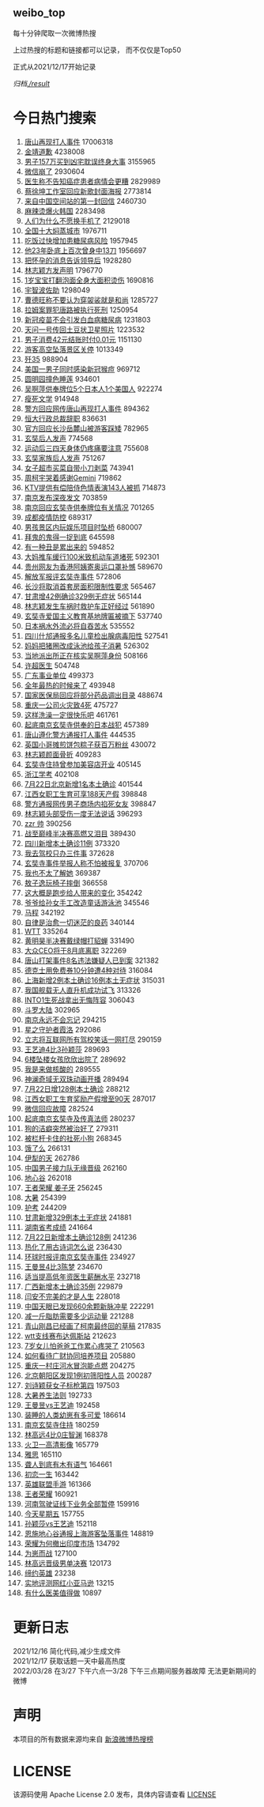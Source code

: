 weibo_top  
---
每十分钟爬取一次微博热搜  

上过热搜的标题和链接都可以记录， 而不仅仅是Top50

正式从2021/12/17开始记录  

*归档[./result](./result/)*

# 今日热门搜索  
1. [唐山再现打人事件](https://s.weibo.com//weibo?q=%23%E5%94%90%E5%B1%B1%E5%86%8D%E7%8E%B0%E6%89%93%E4%BA%BA%E4%BA%8B%E4%BB%B6%23&Refer=top) 17006318
2. [金靖道歉](https://s.weibo.com//weibo?q=%23%E9%87%91%E9%9D%96%E9%81%93%E6%AD%89%23&Refer=top) 4238008
3. [男子157万买到凶宅耽误终身大事](https://s.weibo.com//weibo?q=%23%E7%94%B7%E5%AD%90157%E4%B8%87%E4%B9%B0%E5%88%B0%E5%87%B6%E5%AE%85%E8%80%BD%E8%AF%AF%E7%BB%88%E8%BA%AB%E5%A4%A7%E4%BA%8B%23&Refer=top) 3155965
4. [微信崩了](https://s.weibo.com//weibo?q=%23%E5%BE%AE%E4%BF%A1%E5%B4%A9%E4%BA%86%23&Refer=top) 2930604
5. [医生称不告知癌症患者病情会更糟](https://s.weibo.com//weibo?q=%23%E5%8C%BB%E7%94%9F%E7%A7%B0%E4%B8%8D%E5%91%8A%E7%9F%A5%E7%99%8C%E7%97%87%E6%82%A3%E8%80%85%E7%97%85%E6%83%85%E4%BC%9A%E6%9B%B4%E7%B3%9F%23&Refer=top) 2829989
6. [蔡徐坤工作室回应新歌封面海报](https://s.weibo.com//weibo?q=%23%E8%94%A1%E5%BE%90%E5%9D%A4%E5%B7%A5%E4%BD%9C%E5%AE%A4%E5%9B%9E%E5%BA%94%E6%96%B0%E6%AD%8C%E5%B0%81%E9%9D%A2%E6%B5%B7%E6%8A%A5%23&Refer=top) 2773814
7. [来自中国空间站的第一封回信](https://s.weibo.com//weibo?q=%23%E6%9D%A5%E8%87%AA%E4%B8%AD%E5%9B%BD%E7%A9%BA%E9%97%B4%E7%AB%99%E7%9A%84%E7%AC%AC%E4%B8%80%E5%B0%81%E5%9B%9E%E4%BF%A1%23&Refer=top) 2460730
8. [麻辣烫爆火韩国](https://s.weibo.com//weibo?q=%23%E9%BA%BB%E8%BE%A3%E7%83%AB%E7%88%86%E7%81%AB%E9%9F%A9%E5%9B%BD%23&Refer=top) 2283498
9. [人们为什么不愿换手机了](https://s.weibo.com//weibo?q=%23%E4%BA%BA%E4%BB%AC%E4%B8%BA%E4%BB%80%E4%B9%88%E4%B8%8D%E6%84%BF%E6%8D%A2%E6%89%8B%E6%9C%BA%E4%BA%86%23&Refer=top) 2129018
10. [全国十大焖蒸城市](https://s.weibo.com//weibo?q=%23%E5%85%A8%E5%9B%BD%E5%8D%81%E5%A4%A7%E7%84%96%E8%92%B8%E5%9F%8E%E5%B8%82%23&Refer=top) 1976711
11. [吃饭过快增加患糖尿病风险](https://s.weibo.com//weibo?q=%23%E5%90%83%E9%A5%AD%E8%BF%87%E5%BF%AB%E5%A2%9E%E5%8A%A0%E6%82%A3%E7%B3%96%E5%B0%BF%E7%97%85%E9%A3%8E%E9%99%A9%23&Refer=top) 1957945
12. [他23年卧底上百次曾身中13刀](https://s.weibo.com//weibo?q=%23%E4%BB%9623%E5%B9%B4%E5%8D%A7%E5%BA%95%E4%B8%8A%E7%99%BE%E6%AC%A1%E6%9B%BE%E8%BA%AB%E4%B8%AD13%E5%88%80%23&Refer=top) 1956697
13. [把怀孕的消息告诉领导后](https://s.weibo.com//weibo?q=%23%E6%8A%8A%E6%80%80%E5%AD%95%E7%9A%84%E6%B6%88%E6%81%AF%E5%91%8A%E8%AF%89%E9%A2%86%E5%AF%BC%E5%90%8E%23&Refer=top) 1928280
14. [林志颖方发声明](https://s.weibo.com//weibo?q=%23%E6%9E%97%E5%BF%97%E9%A2%96%E6%96%B9%E5%8F%91%E5%A3%B0%E6%98%8E%23&Refer=top) 1796770
15. [1岁宝宝打翻泡面全身大面积烫伤](https://s.weibo.com//weibo?q=%231%E5%B2%81%E5%AE%9D%E5%AE%9D%E6%89%93%E7%BF%BB%E6%B3%A1%E9%9D%A2%E5%85%A8%E8%BA%AB%E5%A4%A7%E9%9D%A2%E7%A7%AF%E7%83%AB%E4%BC%A4%23&Refer=top) 1690816
16. [宇智波佐助](https://s.weibo.com//weibo?q=%23%E5%AE%87%E6%99%BA%E6%B3%A2%E4%BD%90%E5%8A%A9%23&Refer=top) 1298049
17. [曹德旺称不要认为穿袈裟就是和尚](https://s.weibo.com//weibo?q=%23%E6%9B%B9%E5%BE%B7%E6%97%BA%E7%A7%B0%E4%B8%8D%E8%A6%81%E8%AE%A4%E4%B8%BA%E7%A9%BF%E8%A2%88%E8%A3%9F%E5%B0%B1%E6%98%AF%E5%92%8C%E5%B0%9A%23&Refer=top) 1285727
18. [拉姆案罪犯唐路被执行死刑](https://s.weibo.com//weibo?q=%23%E6%8B%89%E5%A7%86%E6%A1%88%E7%BD%AA%E7%8A%AF%E5%94%90%E8%B7%AF%E8%A2%AB%E6%89%A7%E8%A1%8C%E6%AD%BB%E5%88%91%23&Refer=top) 1250954
19. [新冠疫苗不会引发白血病糖尿病](https://s.weibo.com//weibo?q=%23%E6%96%B0%E5%86%A0%E7%96%AB%E8%8B%97%E4%B8%8D%E4%BC%9A%E5%BC%95%E5%8F%91%E7%99%BD%E8%A1%80%E7%97%85%E7%B3%96%E5%B0%BF%E7%97%85%23&Refer=top) 1231803
20. [天问一号传回土豆状卫星照片](https://s.weibo.com//weibo?q=%23%E5%A4%A9%E9%97%AE%E4%B8%80%E5%8F%B7%E4%BC%A0%E5%9B%9E%E5%9C%9F%E8%B1%86%E7%8A%B6%E5%8D%AB%E6%98%9F%E7%85%A7%E7%89%87%23&Refer=top) 1223532
21. [男子消费42元结账时付0.01元](https://s.weibo.com//weibo?q=%23%E7%94%B7%E5%AD%90%E6%B6%88%E8%B4%B942%E5%85%83%E7%BB%93%E8%B4%A6%E6%97%B6%E4%BB%980.01%E5%85%83%23&Refer=top) 1151130
22. [游客高空坠落景区关停](https://s.weibo.com//weibo?q=%23%E6%B8%B8%E5%AE%A2%E9%AB%98%E7%A9%BA%E5%9D%A0%E8%90%BD%E6%99%AF%E5%8C%BA%E5%85%B3%E5%81%9C%23&Refer=top) 1013349
23. [歼35](https://s.weibo.com//weibo?q=%E6%AD%BC35&Refer=top) 988904
24. [美国一男子同时感染新冠猴痘](https://s.weibo.com//weibo?q=%23%E7%BE%8E%E5%9B%BD%E4%B8%80%E7%94%B7%E5%AD%90%E5%90%8C%E6%97%B6%E6%84%9F%E6%9F%93%E6%96%B0%E5%86%A0%E7%8C%B4%E7%97%98%23&Refer=top) 969712
25. [圆明园撞色睡莲](https://s.weibo.com//weibo?q=%23%E5%9C%86%E6%98%8E%E5%9B%AD%E6%92%9E%E8%89%B2%E7%9D%A1%E8%8E%B2%23&Refer=top) 934601
26. [吴啊萍供奉牌位5个日本人1个美国人](https://s.weibo.com//weibo?q=%23%E5%90%B4%E5%95%8A%E8%90%8D%E4%BE%9B%E5%A5%89%E7%89%8C%E4%BD%8D5%E4%B8%AA%E6%97%A5%E6%9C%AC%E4%BA%BA1%E4%B8%AA%E7%BE%8E%E5%9B%BD%E4%BA%BA%23&Refer=top) 922274
27. [瘦死文学](https://s.weibo.com//weibo?q=%23%E7%98%A6%E6%AD%BB%E6%96%87%E5%AD%A6%23&Refer=top) 914948
28. [警方回应网传唐山再现打人事件](https://s.weibo.com//weibo?q=%23%E8%AD%A6%E6%96%B9%E5%9B%9E%E5%BA%94%E7%BD%91%E4%BC%A0%E5%94%90%E5%B1%B1%E5%86%8D%E7%8E%B0%E6%89%93%E4%BA%BA%E4%BA%8B%E4%BB%B6%23&Refer=top) 894362
29. [恒大行政总裁辞职](https://s.weibo.com//weibo?q=%23%E6%81%92%E5%A4%A7%E8%A1%8C%E6%94%BF%E6%80%BB%E8%A3%81%E8%BE%9E%E8%81%8C%23&Refer=top) 836631
30. [官方回应长沙岳麓山被游客踩矮](https://s.weibo.com//weibo?q=%23%E5%AE%98%E6%96%B9%E5%9B%9E%E5%BA%94%E9%95%BF%E6%B2%99%E5%B2%B3%E9%BA%93%E5%B1%B1%E8%A2%AB%E6%B8%B8%E5%AE%A2%E8%B8%A9%E7%9F%AE%23&Refer=top) 782965
31. [玄奘后人发声](https://s.weibo.com//weibo?q=%23%E7%8E%84%E5%A5%98%E5%90%8E%E4%BA%BA%E5%8F%91%E5%A3%B0%23&Refer=top) 774568
32. [运动后三四天身体仍疼痛要注意](https://s.weibo.com//weibo?q=%23%E8%BF%90%E5%8A%A8%E5%90%8E%E4%B8%89%E5%9B%9B%E5%A4%A9%E8%BA%AB%E4%BD%93%E4%BB%8D%E7%96%BC%E7%97%9B%E8%A6%81%E6%B3%A8%E6%84%8F%23&Refer=top) 755608
33. [玄奘家族后人发声](https://s.weibo.com//weibo?q=%23%E7%8E%84%E5%A5%98%E5%AE%B6%E6%97%8F%E5%90%8E%E4%BA%BA%E5%8F%91%E5%A3%B0%23&Refer=top) 751267
34. [女子超市买菜自带小刀剥菜](https://s.weibo.com//weibo?q=%23%E5%A5%B3%E5%AD%90%E8%B6%85%E5%B8%82%E4%B9%B0%E8%8F%9C%E8%87%AA%E5%B8%A6%E5%B0%8F%E5%88%80%E5%89%A5%E8%8F%9C%23&Refer=top) 743941
35. [周柯宇哭着感谢Gemini](https://s.weibo.com//weibo?q=%23%E5%91%A8%E6%9F%AF%E5%AE%87%E5%93%AD%E7%9D%80%E6%84%9F%E8%B0%A2Gemini%23&Refer=top) 719862
36. [KTV提供有偿陪侍色情表演143人被抓](https://s.weibo.com//weibo?q=%23KTV%E6%8F%90%E4%BE%9B%E6%9C%89%E5%81%BF%E9%99%AA%E4%BE%8D%E8%89%B2%E6%83%85%E8%A1%A8%E6%BC%94143%E4%BA%BA%E8%A2%AB%E6%8A%93%23&Refer=top) 714873
37. [南京发布深夜发文](https://s.weibo.com//weibo?q=%23%E5%8D%97%E4%BA%AC%E5%8F%91%E5%B8%83%E6%B7%B1%E5%A4%9C%E5%8F%91%E6%96%87%23&Refer=top) 703859
38. [南京回应玄奘寺供奉牌位有关情况](https://s.weibo.com//weibo?q=%23%E5%8D%97%E4%BA%AC%E5%9B%9E%E5%BA%94%E7%8E%84%E5%A5%98%E5%AF%BA%E4%BE%9B%E5%A5%89%E7%89%8C%E4%BD%8D%E6%9C%89%E5%85%B3%E6%83%85%E5%86%B5%23&Refer=top) 701265
39. [成都疫情防控](https://s.weibo.com//weibo?q=%E6%88%90%E9%83%BD%E7%96%AB%E6%83%85%E9%98%B2%E6%8E%A7&Refer=top) 689317
40. [男孩景区内玩娱乐项目时坠桥](https://s.weibo.com//weibo?q=%23%E7%94%B7%E5%AD%A9%E6%99%AF%E5%8C%BA%E5%86%85%E7%8E%A9%E5%A8%B1%E4%B9%90%E9%A1%B9%E7%9B%AE%E6%97%B6%E5%9D%A0%E6%A1%A5%23&Refer=top) 680007
41. [拜鬼的鬼得一捉到底](https://s.weibo.com//weibo?q=%23%E6%8B%9C%E9%AC%BC%E7%9A%84%E9%AC%BC%E5%BE%97%E4%B8%80%E6%8D%89%E5%88%B0%E5%BA%95%23&Refer=top) 645598
42. [有一种丑是累出来的](https://s.weibo.com//weibo?q=%23%E6%9C%89%E4%B8%80%E7%A7%8D%E4%B8%91%E6%98%AF%E7%B4%AF%E5%87%BA%E6%9D%A5%E7%9A%84%23&Refer=top) 594852
43. [大妈推车缓行100米致机动车道堵死](https://s.weibo.com//weibo?q=%23%E5%A4%A7%E5%A6%88%E6%8E%A8%E8%BD%A6%E7%BC%93%E8%A1%8C100%E7%B1%B3%E8%87%B4%E6%9C%BA%E5%8A%A8%E8%BD%A6%E9%81%93%E5%A0%B5%E6%AD%BB%23&Refer=top) 592301
44. [贵州网友为香港阿姨寄奥运口罩补憾](https://s.weibo.com//weibo?q=%23%E8%B4%B5%E5%B7%9E%E7%BD%91%E5%8F%8B%E4%B8%BA%E9%A6%99%E6%B8%AF%E9%98%BF%E5%A7%A8%E5%AF%84%E5%A5%A5%E8%BF%90%E5%8F%A3%E7%BD%A9%E8%A1%A5%E6%86%BE%23&Refer=top) 589670
45. [解放军报评玄奘寺事件](https://s.weibo.com//weibo?q=%23%E8%A7%A3%E6%94%BE%E5%86%9B%E6%8A%A5%E8%AF%84%E7%8E%84%E5%A5%98%E5%AF%BA%E4%BA%8B%E4%BB%B6%23&Refer=top) 572806
46. [长沙将取消首套房面积限制性要求](https://s.weibo.com//weibo?q=%23%E9%95%BF%E6%B2%99%E5%B0%86%E5%8F%96%E6%B6%88%E9%A6%96%E5%A5%97%E6%88%BF%E9%9D%A2%E7%A7%AF%E9%99%90%E5%88%B6%E6%80%A7%E8%A6%81%E6%B1%82%23&Refer=top) 565467
47. [甘肃增42例确诊329例无症状](https://s.weibo.com//weibo?q=%23%E7%94%98%E8%82%83%E5%A2%9E42%E4%BE%8B%E7%A1%AE%E8%AF%8A329%E4%BE%8B%E6%97%A0%E7%97%87%E7%8A%B6%23&Refer=top) 565144
48. [林志颖发生车祸时救护车正好经过](https://s.weibo.com//weibo?q=%23%E6%9E%97%E5%BF%97%E9%A2%96%E5%8F%91%E7%94%9F%E8%BD%A6%E7%A5%B8%E6%97%B6%E6%95%91%E6%8A%A4%E8%BD%A6%E6%AD%A3%E5%A5%BD%E7%BB%8F%E8%BF%87%23&Refer=top) 561890
49. [玄奘寺爱国主义教育基地牌匾被摘下](https://s.weibo.com//weibo?q=%23%E7%8E%84%E5%A5%98%E5%AF%BA%E7%88%B1%E5%9B%BD%E4%B8%BB%E4%B9%89%E6%95%99%E8%82%B2%E5%9F%BA%E5%9C%B0%E7%89%8C%E5%8C%BE%E8%A2%AB%E6%91%98%E4%B8%8B%23&Refer=top) 537740
50. [日本祸水外流必将自吞苦水](https://s.weibo.com//weibo?q=%23%E6%97%A5%E6%9C%AC%E7%A5%B8%E6%B0%B4%E5%A4%96%E6%B5%81%E5%BF%85%E5%B0%86%E8%87%AA%E5%90%9E%E8%8B%A6%E6%B0%B4%23&Refer=top) 535552
51. [四川什邡通报多名儿童检出腺病毒阳性](https://s.weibo.com//weibo?q=%23%E5%9B%9B%E5%B7%9D%E4%BB%80%E9%82%A1%E9%80%9A%E6%8A%A5%E5%A4%9A%E5%90%8D%E5%84%BF%E7%AB%A5%E6%A3%80%E5%87%BA%E8%85%BA%E7%97%85%E6%AF%92%E9%98%B3%E6%80%A7%23&Refer=top) 527541
52. [妈妈把猪圈改成泳池给孩子消暑](https://s.weibo.com//weibo?q=%23%E5%A6%88%E5%A6%88%E6%8A%8A%E7%8C%AA%E5%9C%88%E6%94%B9%E6%88%90%E6%B3%B3%E6%B1%A0%E7%BB%99%E5%AD%A9%E5%AD%90%E6%B6%88%E6%9A%91%23&Refer=top) 526302
53. [当地派出所正在核实吴啊萍身份](https://s.weibo.com//weibo?q=%23%E5%BD%93%E5%9C%B0%E6%B4%BE%E5%87%BA%E6%89%80%E6%AD%A3%E5%9C%A8%E6%A0%B8%E5%AE%9E%E5%90%B4%E5%95%8A%E8%90%8D%E8%BA%AB%E4%BB%BD%23&Refer=top) 508166
54. [许超医生](https://s.weibo.com//weibo?q=%E8%AE%B8%E8%B6%85%E5%8C%BB%E7%94%9F&Refer=top) 504748
55. [广东事业单位](https://s.weibo.com//weibo?q=%E5%B9%BF%E4%B8%9C%E4%BA%8B%E4%B8%9A%E5%8D%95%E4%BD%8D&Refer=top) 499373
56. [全年最热的时候来了](https://s.weibo.com//weibo?q=%23%E5%85%A8%E5%B9%B4%E6%9C%80%E7%83%AD%E7%9A%84%E6%97%B6%E5%80%99%E6%9D%A5%E4%BA%86%23&Refer=top) 493948
57. [国家医保局回应将部分药品调出目录](https://s.weibo.com//weibo?q=%23%E5%9B%BD%E5%AE%B6%E5%8C%BB%E4%BF%9D%E5%B1%80%E5%9B%9E%E5%BA%94%E5%B0%86%E9%83%A8%E5%88%86%E8%8D%AF%E5%93%81%E8%B0%83%E5%87%BA%E7%9B%AE%E5%BD%95%23&Refer=top) 488674
58. [重庆一公司火灾致4死](https://s.weibo.com//weibo?q=%23%E9%87%8D%E5%BA%86%E4%B8%80%E5%85%AC%E5%8F%B8%E7%81%AB%E7%81%BE%E8%87%B44%E6%AD%BB%23&Refer=top) 475727
59. [这样洗澡一定很快乐吧](https://s.weibo.com//weibo?q=%23%E8%BF%99%E6%A0%B7%E6%B4%97%E6%BE%A1%E4%B8%80%E5%AE%9A%E5%BE%88%E5%BF%AB%E4%B9%90%E5%90%A7%23&Refer=top) 461761
60. [起底南京玄奘寺供奉的日本战犯](https://s.weibo.com//weibo?q=%23%E8%B5%B7%E5%BA%95%E5%8D%97%E4%BA%AC%E7%8E%84%E5%A5%98%E5%AF%BA%E4%BE%9B%E5%A5%89%E7%9A%84%E6%97%A5%E6%9C%AC%E6%88%98%E7%8A%AF%23&Refer=top) 457389
61. [唐山遵化警方通报打人事件](https://s.weibo.com//weibo?q=%E5%94%90%E5%B1%B1%E9%81%B5%E5%8C%96%E8%AD%A6%E6%96%B9%E9%80%9A%E6%8A%A5%E6%89%93%E4%BA%BA%E4%BA%8B%E4%BB%B6&Refer=top) 444535
62. [英国小哥摊煎饼包粽子获百万粉丝](https://s.weibo.com//weibo?q=%23%E8%8B%B1%E5%9B%BD%E5%B0%8F%E5%93%A5%E6%91%8A%E7%85%8E%E9%A5%BC%E5%8C%85%E7%B2%BD%E5%AD%90%E8%8E%B7%E7%99%BE%E4%B8%87%E7%B2%89%E4%B8%9D%23&Refer=top) 430072
63. [林志颖颜面骨折](https://s.weibo.com//weibo?q=%23%E6%9E%97%E5%BF%97%E9%A2%96%E9%A2%9C%E9%9D%A2%E9%AA%A8%E6%8A%98%23&Refer=top) 409283
64. [玄奘寺住持曾参加美容店开业](https://s.weibo.com//weibo?q=%23%E7%8E%84%E5%A5%98%E5%AF%BA%E4%BD%8F%E6%8C%81%E6%9B%BE%E5%8F%82%E5%8A%A0%E7%BE%8E%E5%AE%B9%E5%BA%97%E5%BC%80%E4%B8%9A%23&Refer=top) 405145
65. [浙江学考](https://s.weibo.com//weibo?q=%23%E6%B5%99%E6%B1%9F%E5%AD%A6%E8%80%83%23&Refer=top) 402108
66. [7月22日北京新增1名本土确诊](https://s.weibo.com//weibo?q=%237%E6%9C%8822%E6%97%A5%E5%8C%97%E4%BA%AC%E6%96%B0%E5%A2%9E1%E5%90%8D%E6%9C%AC%E5%9C%9F%E7%A1%AE%E8%AF%8A%23&Refer=top) 401544
67. [江西女职工生育可享188天产假](https://s.weibo.com//weibo?q=%23%E6%B1%9F%E8%A5%BF%E5%A5%B3%E8%81%8C%E5%B7%A5%E7%94%9F%E8%82%B2%E5%8F%AF%E4%BA%AB188%E5%A4%A9%E4%BA%A7%E5%81%87%23&Refer=top) 398848
68. [警方通报网传男子商场内掐死女友](https://s.weibo.com//weibo?q=%23%E8%AD%A6%E6%96%B9%E9%80%9A%E6%8A%A5%E7%BD%91%E4%BC%A0%E7%94%B7%E5%AD%90%E5%95%86%E5%9C%BA%E5%86%85%E6%8E%90%E6%AD%BB%E5%A5%B3%E5%8F%8B%23&Refer=top) 398847
69. [林志颖头部受伤一度无法说话](https://s.weibo.com//weibo?q=%23%E6%9E%97%E5%BF%97%E9%A2%96%E5%A4%B4%E9%83%A8%E5%8F%97%E4%BC%A4%E4%B8%80%E5%BA%A6%E6%97%A0%E6%B3%95%E8%AF%B4%E8%AF%9D%23&Refer=top) 396293
70. [zzr 帅](https://s.weibo.com//weibo?q=zzr%20%E5%B8%85&Refer=top) 390256
71. [战至巅峰半决赛高燃又泪目](https://s.weibo.com//weibo?q=%23%E6%88%98%E8%87%B3%E5%B7%85%E5%B3%B0%E5%8D%8A%E5%86%B3%E8%B5%9B%E9%AB%98%E7%87%83%E5%8F%88%E6%B3%AA%E7%9B%AE%23&Refer=top) 389430
72. [四川新增本土确诊11例](https://s.weibo.com//weibo?q=%23%E5%9B%9B%E5%B7%9D%E6%96%B0%E5%A2%9E%E6%9C%AC%E5%9C%9F%E7%A1%AE%E8%AF%8A11%E4%BE%8B%23&Refer=top) 373320
73. [我去驾校只办三件事](https://s.weibo.com//weibo?q=%23%E6%88%91%E5%8E%BB%E9%A9%BE%E6%A0%A1%E5%8F%AA%E5%8A%9E%E4%B8%89%E4%BB%B6%E4%BA%8B%23&Refer=top) 372628
74. [玄奘寺事件举报人称不怕被报复](https://s.weibo.com//weibo?q=%23%E7%8E%84%E5%A5%98%E5%AF%BA%E4%BA%8B%E4%BB%B6%E4%B8%BE%E6%8A%A5%E4%BA%BA%E7%A7%B0%E4%B8%8D%E6%80%95%E8%A2%AB%E6%8A%A5%E5%A4%8D%23&Refer=top) 370706
75. [我也不太了解她](https://s.weibo.com//weibo?q=%23%E6%88%91%E4%B9%9F%E4%B8%8D%E5%A4%AA%E4%BA%86%E8%A7%A3%E5%A5%B9%23&Refer=top) 369387
76. [敖子逸玩椅子摔倒](https://s.weibo.com//weibo?q=%23%E6%95%96%E5%AD%90%E9%80%B8%E7%8E%A9%E6%A4%85%E5%AD%90%E6%91%94%E5%80%92%23&Refer=top) 366558
77. [这大概是跑步给人带来的变化](https://s.weibo.com//weibo?q=%23%E8%BF%99%E5%A4%A7%E6%A6%82%E6%98%AF%E8%B7%91%E6%AD%A5%E7%BB%99%E4%BA%BA%E5%B8%A6%E6%9D%A5%E7%9A%84%E5%8F%98%E5%8C%96%23&Refer=top) 354242
78. [爷爷给孙女手工改造童话游泳池](https://s.weibo.com//weibo?q=%23%E7%88%B7%E7%88%B7%E7%BB%99%E5%AD%99%E5%A5%B3%E6%89%8B%E5%B7%A5%E6%94%B9%E9%80%A0%E7%AB%A5%E8%AF%9D%E6%B8%B8%E6%B3%B3%E6%B1%A0%23&Refer=top) 345546
79. [马程](https://s.weibo.com//weibo?q=%E9%A9%AC%E7%A8%8B&Refer=top) 342192
80. [自律是治愈一切迷茫的良药](https://s.weibo.com//weibo?q=%23%E8%87%AA%E5%BE%8B%E6%98%AF%E6%B2%BB%E6%84%88%E4%B8%80%E5%88%87%E8%BF%B7%E8%8C%AB%E7%9A%84%E8%89%AF%E8%8D%AF%23&Refer=top) 340144
81. [WTT](https://s.weibo.com//weibo?q=WTT&Refer=top) 335264
82. [黄明昊半决赛戴绿帽打貂蝉](https://s.weibo.com//weibo?q=%23%E9%BB%84%E6%98%8E%E6%98%8A%E5%8D%8A%E5%86%B3%E8%B5%9B%E6%88%B4%E7%BB%BF%E5%B8%BD%E6%89%93%E8%B2%82%E8%9D%89%23&Refer=top) 331490
83. [大众CEO将于8月底离职](https://s.weibo.com//weibo?q=%23%E5%A4%A7%E4%BC%97CEO%E5%B0%86%E4%BA%8E8%E6%9C%88%E5%BA%95%E7%A6%BB%E8%81%8C%23&Refer=top) 322269
84. [唐山打架事件8名违法嫌疑人已到案](https://s.weibo.com//weibo?q=%23%E5%94%90%E5%B1%B1%E6%89%93%E6%9E%B6%E4%BA%8B%E4%BB%B68%E5%90%8D%E8%BF%9D%E6%B3%95%E5%AB%8C%E7%96%91%E4%BA%BA%E5%B7%B2%E5%88%B0%E6%A1%88%23&Refer=top) 321382
85. [德克士用免费券10分钟遭4种对待](https://s.weibo.com//weibo?q=%23%E5%BE%B7%E5%85%8B%E5%A3%AB%E7%94%A8%E5%85%8D%E8%B4%B9%E5%88%B810%E5%88%86%E9%92%9F%E9%81%AD4%E7%A7%8D%E5%AF%B9%E5%BE%85%23&Refer=top) 316084
86. [上海新增2例本土确诊16例本土无症状](https://s.weibo.com//weibo?q=%23%E4%B8%8A%E6%B5%B7%E6%96%B0%E5%A2%9E2%E4%BE%8B%E6%9C%AC%E5%9C%9F%E7%A1%AE%E8%AF%8A16%E4%BE%8B%E6%9C%AC%E5%9C%9F%E6%97%A0%E7%97%87%E7%8A%B6%23&Refer=top) 315031
87. [我国舰载无人直升机成功试飞](https://s.weibo.com//weibo?q=%23%E6%88%91%E5%9B%BD%E8%88%B0%E8%BD%BD%E6%97%A0%E4%BA%BA%E7%9B%B4%E5%8D%87%E6%9C%BA%E6%88%90%E5%8A%9F%E8%AF%95%E9%A3%9E%23&Refer=top) 313326
88. [INTO1生死战拿出无悔阵容](https://s.weibo.com//weibo?q=%23INTO1%E7%94%9F%E6%AD%BB%E6%88%98%E6%8B%BF%E5%87%BA%E6%97%A0%E6%82%94%E9%98%B5%E5%AE%B9%23&Refer=top) 306043
89. [斗罗大陆](https://s.weibo.com//weibo?q=%E6%96%97%E7%BD%97%E5%A4%A7%E9%99%86&Refer=top) 302965
90. [南京永远不会忘记](https://s.weibo.com//weibo?q=%23%E5%8D%97%E4%BA%AC%E6%B0%B8%E8%BF%9C%E4%B8%8D%E4%BC%9A%E5%BF%98%E8%AE%B0%23&Refer=top) 294215
91. [星之守护者霞洛](https://s.weibo.com//weibo?q=%23%E6%98%9F%E4%B9%8B%E5%AE%88%E6%8A%A4%E8%80%85%E9%9C%9E%E6%B4%9B%23&Refer=top) 292086
92. [立志将互联网所有驾校笑话一网打尽](https://s.weibo.com//weibo?q=%E7%AB%8B%E5%BF%97%E5%B0%86%E4%BA%92%E8%81%94%E7%BD%91%E6%89%80%E6%9C%89%E9%A9%BE%E6%A0%A1%E7%AC%91%E8%AF%9D%E4%B8%80%E7%BD%91%E6%89%93%E5%B0%BD&Refer=top) 290159
93. [王艺迪4比3孙颖莎](https://s.weibo.com//weibo?q=%23%E7%8E%8B%E8%89%BA%E8%BF%AA4%E6%AF%943%E5%AD%99%E9%A2%96%E8%8E%8E%23&Refer=top) 289693
94. [6楼坠楼女孩欣欣出院了](https://s.weibo.com//weibo?q=%236%E6%A5%BC%E5%9D%A0%E6%A5%BC%E5%A5%B3%E5%AD%A9%E6%AC%A3%E6%AC%A3%E5%87%BA%E9%99%A2%E4%BA%86%23&Refer=top) 289692
95. [我是来做核酸的](https://s.weibo.com//weibo?q=%23%E6%88%91%E6%98%AF%E6%9D%A5%E5%81%9A%E6%A0%B8%E9%85%B8%E7%9A%84%23&Refer=top) 289555
96. [神澜奇域无双珠动画开播](https://s.weibo.com//weibo?q=%23%E7%A5%9E%E6%BE%9C%E5%A5%87%E5%9F%9F%E6%97%A0%E5%8F%8C%E7%8F%A0%E5%8A%A8%E7%94%BB%E5%BC%80%E6%92%AD%23&Refer=top) 289494
97. [7月22日增128例本土确诊](https://s.weibo.com//weibo?q=%237%E6%9C%8822%E6%97%A5%E5%A2%9E128%E4%BE%8B%E6%9C%AC%E5%9C%9F%E7%A1%AE%E8%AF%8A%23&Refer=top) 288212
98. [江西女职工生育奖励产假增至90天](https://s.weibo.com//weibo?q=%23%E6%B1%9F%E8%A5%BF%E5%A5%B3%E8%81%8C%E5%B7%A5%E7%94%9F%E8%82%B2%E5%A5%96%E5%8A%B1%E4%BA%A7%E5%81%87%E5%A2%9E%E8%87%B390%E5%A4%A9%23&Refer=top) 287017
99. [微信回应故障](https://s.weibo.com//weibo?q=%23%E5%BE%AE%E4%BF%A1%E5%9B%9E%E5%BA%94%E6%95%85%E9%9A%9C%23&Refer=top) 282524
100. [起底南京玄奘寺及传真法师](https://s.weibo.com//weibo?q=%23%E8%B5%B7%E5%BA%95%E5%8D%97%E4%BA%AC%E7%8E%84%E5%A5%98%E5%AF%BA%E5%8F%8A%E4%BC%A0%E7%9C%9F%E6%B3%95%E5%B8%88%23&Refer=top) 280237
101. [狗的洁癖突然被治好了](https://s.weibo.com//weibo?q=%23%E7%8B%97%E7%9A%84%E6%B4%81%E7%99%96%E7%AA%81%E7%84%B6%E8%A2%AB%E6%B2%BB%E5%A5%BD%E4%BA%86%23&Refer=top) 279311
102. [被栏杆卡住的社死小狗](https://s.weibo.com//weibo?q=%23%E8%A2%AB%E6%A0%8F%E6%9D%86%E5%8D%A1%E4%BD%8F%E7%9A%84%E7%A4%BE%E6%AD%BB%E5%B0%8F%E7%8B%97%23&Refer=top) 268345
103. [饿了么](https://s.weibo.com//weibo?q=%E9%A5%BF%E4%BA%86%E4%B9%88&Refer=top) 266131
104. [伊犁的天](https://s.weibo.com//weibo?q=%23%E4%BC%8A%E7%8A%81%E7%9A%84%E5%A4%A9%23&Refer=top) 262786
105. [中国男子接力队无缘晋级](https://s.weibo.com//weibo?q=%23%E4%B8%AD%E5%9B%BD%E7%94%B7%E5%AD%90%E6%8E%A5%E5%8A%9B%E9%98%9F%E6%97%A0%E7%BC%98%E6%99%8B%E7%BA%A7%23&Refer=top) 262160
106. [地心谷](https://s.weibo.com//weibo?q=%E5%9C%B0%E5%BF%83%E8%B0%B7&Refer=top) 262018
107. [王者荣耀 姜子牙](https://s.weibo.com//weibo?q=%E7%8E%8B%E8%80%85%E8%8D%A3%E8%80%80%20%E5%A7%9C%E5%AD%90%E7%89%99&Refer=top) 256245
108. [大暑](https://s.weibo.com//weibo?q=%23%E5%A4%A7%E6%9A%91%23&Refer=top) 254399
109. [护考](https://s.weibo.com//weibo?q=%E6%8A%A4%E8%80%83&Refer=top) 244209
110. [甘肃新增329例本土无症状](https://s.weibo.com//weibo?q=%23%E7%94%98%E8%82%83%E6%96%B0%E5%A2%9E329%E4%BE%8B%E6%9C%AC%E5%9C%9F%E6%97%A0%E7%97%87%E7%8A%B6%23&Refer=top) 241881
111. [湖南省考成绩](https://s.weibo.com//weibo?q=%E6%B9%96%E5%8D%97%E7%9C%81%E8%80%83%E6%88%90%E7%BB%A9&Refer=top) 241664
112. [7月22日新增本土确诊128例](https://s.weibo.com//weibo?q=%237%E6%9C%8822%E6%97%A5%E6%96%B0%E5%A2%9E%E6%9C%AC%E5%9C%9F%E7%A1%AE%E8%AF%8A128%E4%BE%8B%23&Refer=top) 241236
113. [热化了用古诗词怎么说](https://s.weibo.com//weibo?q=%23%E7%83%AD%E5%8C%96%E4%BA%86%E7%94%A8%E5%8F%A4%E8%AF%97%E8%AF%8D%E6%80%8E%E4%B9%88%E8%AF%B4%23&Refer=top) 236430
114. [环球时报评南京玄奘寺事件](https://s.weibo.com//weibo?q=%23%E7%8E%AF%E7%90%83%E6%97%B6%E6%8A%A5%E8%AF%84%E5%8D%97%E4%BA%AC%E7%8E%84%E5%A5%98%E5%AF%BA%E4%BA%8B%E4%BB%B6%23&Refer=top) 234927
115. [王曼昱4比3陈梦](https://s.weibo.com//weibo?q=%23%E7%8E%8B%E6%9B%BC%E6%98%B14%E6%AF%943%E9%99%88%E6%A2%A6%23&Refer=top) 234670
116. [适当提高低年资医生薪酬水平](https://s.weibo.com//weibo?q=%23%E9%80%82%E5%BD%93%E6%8F%90%E9%AB%98%E4%BD%8E%E5%B9%B4%E8%B5%84%E5%8C%BB%E7%94%9F%E8%96%AA%E9%85%AC%E6%B0%B4%E5%B9%B3%23&Refer=top) 232718
117. [广西新增本土确诊35例](https://s.weibo.com//weibo?q=%23%E5%B9%BF%E8%A5%BF%E6%96%B0%E5%A2%9E%E6%9C%AC%E5%9C%9F%E7%A1%AE%E8%AF%8A35%E4%BE%8B%23&Refer=top) 229879
118. [闫安不完美的才是人生](https://s.weibo.com//weibo?q=%23%E9%97%AB%E5%AE%89%E4%B8%8D%E5%AE%8C%E7%BE%8E%E7%9A%84%E6%89%8D%E6%98%AF%E4%BA%BA%E7%94%9F%23&Refer=top) 228018
119. [中国天眼已发现660余颗新脉冲星](https://s.weibo.com//weibo?q=%23%E4%B8%AD%E5%9B%BD%E5%A4%A9%E7%9C%BC%E5%B7%B2%E5%8F%91%E7%8E%B0660%E4%BD%99%E9%A2%97%E6%96%B0%E8%84%89%E5%86%B2%E6%98%9F%23&Refer=top) 222291
120. [减一斤脂肪需要多少运动量](https://s.weibo.com//weibo?q=%23%E5%87%8F%E4%B8%80%E6%96%A4%E8%84%82%E8%82%AA%E9%9C%80%E8%A6%81%E5%A4%9A%E5%B0%91%E8%BF%90%E5%8A%A8%E9%87%8F%23&Refer=top) 221288
121. [青山刚昌已经画了柯南最终回的草稿](https://s.weibo.com//weibo?q=%23%E9%9D%92%E5%B1%B1%E5%88%9A%E6%98%8C%E5%B7%B2%E7%BB%8F%E7%94%BB%E4%BA%86%E6%9F%AF%E5%8D%97%E6%9C%80%E7%BB%88%E5%9B%9E%E7%9A%84%E8%8D%89%E7%A8%BF%23&Refer=top) 217835
122. [wtt支线赛布达佩斯站](https://s.weibo.com//weibo?q=%23wtt%E6%94%AF%E7%BA%BF%E8%B5%9B%E5%B8%83%E8%BE%BE%E4%BD%A9%E6%96%AF%E7%AB%99%23&Refer=top) 212623
123. [7岁女儿怕爸爸工作累心疼哭了](https://s.weibo.com//weibo?q=%237%E5%B2%81%E5%A5%B3%E5%84%BF%E6%80%95%E7%88%B8%E7%88%B8%E5%B7%A5%E4%BD%9C%E7%B4%AF%E5%BF%83%E7%96%BC%E5%93%AD%E4%BA%86%23&Refer=top) 210563
124. [如何看待广财协同培养项目](https://s.weibo.com//weibo?q=%23%E5%A6%82%E4%BD%95%E7%9C%8B%E5%BE%85%E5%B9%BF%E8%B4%A2%E5%8D%8F%E5%90%8C%E5%9F%B9%E5%85%BB%E9%A1%B9%E7%9B%AE%23&Refer=top) 205880
125. [重庆一村庄河水冒泡能点燃](https://s.weibo.com//weibo?q=%23%E9%87%8D%E5%BA%86%E4%B8%80%E6%9D%91%E5%BA%84%E6%B2%B3%E6%B0%B4%E5%86%92%E6%B3%A1%E8%83%BD%E7%82%B9%E7%87%83%23&Refer=top) 204275
126. [北京朝阳区发现1例初筛阳性人员](https://s.weibo.com//weibo?q=%23%E5%8C%97%E4%BA%AC%E6%9C%9D%E9%98%B3%E5%8C%BA%E5%8F%91%E7%8E%B01%E4%BE%8B%E5%88%9D%E7%AD%9B%E9%98%B3%E6%80%A7%E4%BA%BA%E5%91%98%23&Refer=top) 200287
127. [刘诗颖获女子标枪第四](https://s.weibo.com//weibo?q=%23%E5%88%98%E8%AF%97%E9%A2%96%E8%8E%B7%E5%A5%B3%E5%AD%90%E6%A0%87%E6%9E%AA%E7%AC%AC%E5%9B%9B%23&Refer=top) 197503
128. [大暑养生法则](https://s.weibo.com//weibo?q=%23%E5%A4%A7%E6%9A%91%E5%85%BB%E7%94%9F%E6%B3%95%E5%88%99%23&Refer=top) 192733
129. [王曼昱vs王艺迪](https://s.weibo.com//weibo?q=%23%E7%8E%8B%E6%9B%BC%E6%98%B1vs%E7%8E%8B%E8%89%BA%E8%BF%AA%23&Refer=top) 192458
130. [装睡的人类幼崽有多可爱](https://s.weibo.com//weibo?q=%E8%A3%85%E7%9D%A1%E7%9A%84%E4%BA%BA%E7%B1%BB%E5%B9%BC%E5%B4%BD%E6%9C%89%E5%A4%9A%E5%8F%AF%E7%88%B1&Refer=top) 186614
131. [南京玄奘寺住持](https://s.weibo.com//weibo?q=%23%E5%8D%97%E4%BA%AC%E7%8E%84%E5%A5%98%E5%AF%BA%E4%BD%8F%E6%8C%81%23&Refer=top) 180259
132. [林高远4比0庄智渊](https://s.weibo.com//weibo?q=%23%E6%9E%97%E9%AB%98%E8%BF%9C4%E6%AF%940%E5%BA%84%E6%99%BA%E6%B8%8A%23&Refer=top) 168378
133. [火卫一高清影像](https://s.weibo.com//weibo?q=%23%E7%81%AB%E5%8D%AB%E4%B8%80%E9%AB%98%E6%B8%85%E5%BD%B1%E5%83%8F%23&Refer=top) 165779
134. [雅思](https://s.weibo.com//weibo?q=%E9%9B%85%E6%80%9D&Refer=top) 165110
135. [聋人到底有木有语气](https://s.weibo.com//weibo?q=%E8%81%8B%E4%BA%BA%E5%88%B0%E5%BA%95%E6%9C%89%E6%9C%A8%E6%9C%89%E8%AF%AD%E6%B0%94&Refer=top) 164661
136. [初恋一生](https://s.weibo.com//weibo?q=%E5%88%9D%E6%81%8B%E4%B8%80%E7%94%9F&Refer=top) 163442
137. [英雄联盟手游](https://s.weibo.com//weibo?q=%23%E8%8B%B1%E9%9B%84%E8%81%94%E7%9B%9F%E6%89%8B%E6%B8%B8%23&Refer=top) 161366
138. [王者荣耀](https://s.weibo.com//weibo?q=%E7%8E%8B%E8%80%85%E8%8D%A3%E8%80%80&Refer=top) 160921
139. [河南驾驶证线下业务全部暂停](https://s.weibo.com//weibo?q=%23%E6%B2%B3%E5%8D%97%E9%A9%BE%E9%A9%B6%E8%AF%81%E7%BA%BF%E4%B8%8B%E4%B8%9A%E5%8A%A1%E5%85%A8%E9%83%A8%E6%9A%82%E5%81%9C%23&Refer=top) 159916
140. [今天星期五](https://s.weibo.com//weibo?q=%23%E4%BB%8A%E5%A4%A9%E6%98%9F%E6%9C%9F%E4%BA%94%23&Refer=top) 157755
141. [孙颖莎vs王艺迪](https://s.weibo.com//weibo?q=%23%E5%AD%99%E9%A2%96%E8%8E%8Evs%E7%8E%8B%E8%89%BA%E8%BF%AA%23&Refer=top) 152118
142. [恩施地心谷通报上海游客坠落事件](https://s.weibo.com//weibo?q=%23%E6%81%A9%E6%96%BD%E5%9C%B0%E5%BF%83%E8%B0%B7%E9%80%9A%E6%8A%A5%E4%B8%8A%E6%B5%B7%E6%B8%B8%E5%AE%A2%E5%9D%A0%E8%90%BD%E4%BA%8B%E4%BB%B6%23&Refer=top) 148819
143. [荣耀为何撤出印度市场](https://s.weibo.com//weibo?q=%23%E8%8D%A3%E8%80%80%E4%B8%BA%E4%BD%95%E6%92%A4%E5%87%BA%E5%8D%B0%E5%BA%A6%E5%B8%82%E5%9C%BA%23&Refer=top) 134792
144. [为崽而战](https://s.weibo.com//weibo?q=%23%E4%B8%BA%E5%B4%BD%E8%80%8C%E6%88%98%23&Refer=top) 127100
145. [林高远晋级男单决赛](https://s.weibo.com//weibo?q=%23%E6%9E%97%E9%AB%98%E8%BF%9C%E6%99%8B%E7%BA%A7%E7%94%B7%E5%8D%95%E5%86%B3%E8%B5%9B%23&Refer=top) 120173
146. [缔约英雄](https://s.weibo.com//weibo?q=%23%E7%BC%94%E7%BA%A6%E8%8B%B1%E9%9B%84%23&Refer=top) 23238
147. [实地评测网红小亚马逊](https://s.weibo.com//weibo?q=%23%E5%AE%9E%E5%9C%B0%E8%AF%84%E6%B5%8B%E7%BD%91%E7%BA%A2%E5%B0%8F%E4%BA%9A%E9%A9%AC%E9%80%8A%23&Refer=top) 13215
148. [有什么医美值得做](https://s.weibo.com//weibo?q=%23%E6%9C%89%E4%BB%80%E4%B9%88%E5%8C%BB%E7%BE%8E%E5%80%BC%E5%BE%97%E5%81%9A%23&Refer=top) 10897
# 更新日志  
2021/12/16  简化代码,减少生成文件  
2021/12/17  获取话题一天中最高热度  
2022/03/28  在3/27 下午六点—3/28 下午三点期间服务器故障 无法更新期间的微博  
# 声明  
本项目的所有数据来源均来自 [新浪微博热搜榜](https://s.weibo.com/top/summary)  

# LICENSE
该源码使用 Apache License 2.0 发布，具体内容请查看 [LICENSE](./LICENSE)

